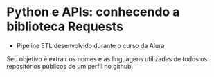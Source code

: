 # Python e APIs: conhecendo a biblioteca Requests

* Pipeline ETL desenvolvido durante o curso da Alura

Seu objetivo é extrair os nomes e as linguagens utilizadas de todos os repositórios públicos de um perfil no github. 
